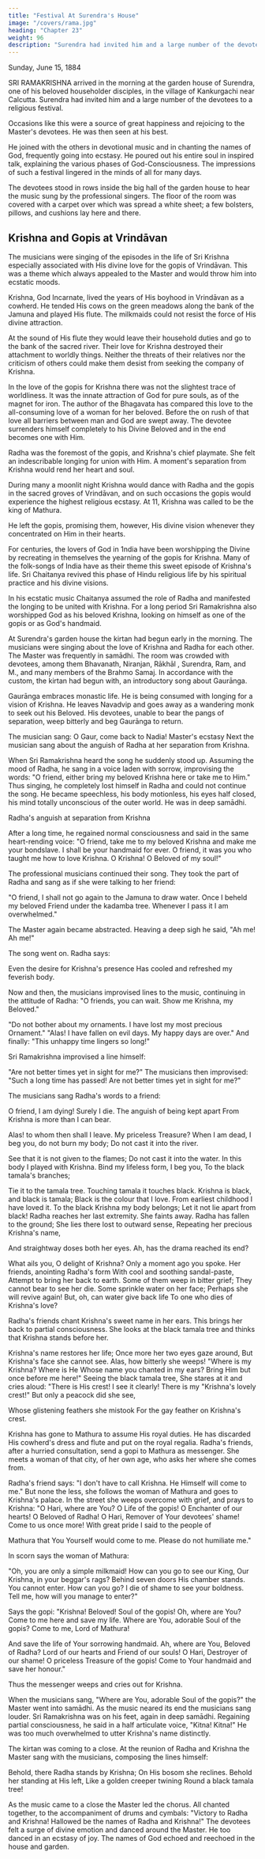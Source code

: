 ```yaml
---
title: "Festival At Surendra's House"
image: "/covers/rama.jpg"
heading: "Chapter 23"
weight: 96
description: "Surendra had invited him and a large number of the devotees to a religious festival"
---
```




Sunday, June 15, 1884

SRI RAMAKRISHNA arrived in the morning at the garden house of Surendra, one of his beloved householder disciples, in the village of Kankurgachi near Calcutta. Surendra had invited him and a large number of the devotees to a religious festival.

Occasions like this were a source of great happiness and rejoicing to the Master's devotees. He was then seen at his best. 

He joined with the others in devotional music and in chanting the names of God, frequently going into ecstasy. He poured out his entire soul in inspired talk, explaining the various phases of God-Consciousness. The impressions of such a festival lingered in the minds of all for many days.

The devotees stood in rows inside the big hall of the garden house to hear the music sung by the professional singers. The floor of the room was covered with a carpet over which was spread a white sheet; a few bolsters, pillows, and cushions lay here and there.



## Krishna and Gopis at Vrindāvan

The musicians were singing of the episodes in the life of Sri Krishna especially associated with His divine love for the gopis of Vrindāvan. This was a theme which always appealed to the Master and would throw him into ecstatic moods.

Krishna, God Incarnate, lived the years of His boyhood in Vrindāvan as a cowherd. He tended His cows on the green meadows along the bank of the Jamuna and played His flute. The milkmaids could not resist the force of His divine attraction. 

At the sound of His flute they would leave their household duties and go to the bank of the sacred river.
Their love for Krishna destroyed their attachment to worldly things. Neither the threats
of their relatives nor the criticism of others could make them desist from seeking the
company of Krishna. 

In the love of the gopis for Krishna there was not the slightest trace of worldliness. It was the innate attraction of God for pure souls, as of the magnet for
iron. The author of the Bhagavata has compared this love to the all-consuming love of a woman for her beloved. Before the on rush of that love all barriers between man and God are swept away. The devotee surrenders himself completely to his Divine Beloved and in the end becomes one with Him.

Radha was the foremost of the gopis, and Krishna's chief playmate. She felt an indescribable longing for union with Him. A moment's separation from Krishna would
rend her heart and soul. 

During many a moonlit night Krishna would dance with Radha and the gopis in the sacred groves of Vrindāvan, and on such occasions the gopis would experience the highest religious ecstasy. At 11, Krishna was called to be the king of Mathura.

He left the gopis, promising them, however, His divine vision whenever they concentrated on Him in their hearts.

For centuries, the lovers of God in 1ndia have been worshipping the Divine by recreating in themselves the yearning of the gopis for Krishna. Many of the folk-songs of India have as their theme this sweet episode of Krishna's life. Sri Chaitanya revived this phase of Hindu religious life by his spiritual practice and his divine visions. 

In his ecstatic music Chaitanya assumed the role of Radha and manifested the longing to be united with Krishna. For a long period Sri Ramakrishna also worshipped God as his beloved Krishna, looking on himself as one of the gopis or as God's handmaid.

At Surendra's garden house the kirtan had begun early in the morning. The musicians were singing about the love of Krishna and Radha for each other. The Master was
frequently in samādhi. The room was crowded with devotees, among them Bhavanath, Niranjan, Rākhāl , Surendra, Ram, and M., and many members of the Brahmo Samaj.
In accordance with the custom, the kirtan had begun with, an introductory song about Gaurānga.

Gaurānga embraces monastic life. He is being consumed with longing for a vision of Krishna. He leaves Navadvip and goes away as a wandering monk to seek out his
Beloved. His devotees, unable to bear the pangs of separation, weep bitterly and beg Gaurānga to return.

The musician sang:
O Gaur, come back to Nadia!
Master's ecstasy
Next the musician sang about the anguish of Radha at her separation from Krishna.

When Sri Ramakrishna heard the song he suddenly stood up. Assuming the mood of Radha, he sang in a voice laden with sorrow, improvising the words: "O friend, either bring my beloved Krishna here or take me to Him." Thus singing, he completely lost himself in Radha and could not continue the song. He became speechless, his body motionless, his eyes half closed, his mind totally unconscious of the outer world. He was in deep samādhi.

Radha's anguish at separation from Krishna

After a long time, he regained normal consciousness and said in the same heart-rending voice: "O friend, take me to my beloved Krishna and make me your bondslave. I shall be your handmaid for ever. O friend, it was you who taught me how to love Krishna. O Krishna! O Beloved of my soul!"

The professional musicians continued their song. They took the part of Radha and sang as if she were talking to her friend: 

"O friend, I shall not go again to the Jamuna to draw water. Once I beheld my beloved Friend under the kadamba tree. Whenever I pass it I am overwhelmed."

The Master again became abstracted. Heaving a deep sigh he said, "Ah me! Ah me!"

The song went on. Radha says:

Even the desire for Krishna's presence
Has cooled and refreshed my feverish body.

Now and then, the musicians improvised lines to the music, continuing in the attitude of Radha: "O friends, you can wait. Show me Krishna, my Beloved."

"Do not bother about my ornaments. I have lost my most precious Ornament."
"Alas! I have fallen on evil days. My happy days are over." And finally: "This unhappy time lingers so long!" 

Sri Ramakrishna improvised a line himself: 

"Are not better times yet in sight for me?" The musicians then improvised: "Such a long time has passed! Are not better times yet in sight for me?"

The musicians sang Radha's words to a friend:

O friend, I am dying! Surely I die.
The anguish of being kept apart
From Krishna is more than I can bear.

Alas! to whom then shall I leave.
My priceless Treasure? When I am dead,
I beg you, do not burn my body;
Do not cast it into the river.

See that it is not given to the flames;
Do not cast it into the water.
In this body I played with Krishna.
Bind my lifeless form, I beg you,
To the black tamala's branches;

Tie it to the tamala tree.
Touching tamala it touches black.
Krishna is black, and black is tamala;
Black is the colour that I love.
From earliest childhood I have loved it.
To the black Krishna my body belongs;
Let it not lie apart from black!
Radha reaches her last extremity. She faints away.
Radha has fallen to the ground;
She lies there lost to outward sense,
Repeating her precious Krishna's name,

And straightway doses both her eyes.
Ah, has the drama reached its end?

What ails you, O delight of Krishna?
Only a moment ago you spoke.
Her friends, anointing Radha's form
With cool and soothing sandal-paste,
Attempt to bring her back to earth.
Some of them weep in bitter grief;
They cannot bear to see her die.
Some sprinkle water on her face;
Perhaps she will revive again!
But, oh, can water give back life
To one who dies of Krishna's love?

Radha's friends chant Krishna's sweet name in her ears. This brings her back to partial consciousness. She looks at the black tamala tree and thinks that Krishna stands before her.

Krishna's name restores her life;
Once more her two eyes gaze around,
But Krishna's face she cannot see.
Alas, how bitterly she weeps!
"Where is my Krishna? Where is He
Whose name you chanted in my ears?
Bring Him but once before me here!"
Seeing the black tamala tree,
She stares at it and cries aloud:
"There is His crest! I see it clearly!
There is my "Krishna's lovely crest!"
But only a peacock did she see,

Whose glistening feathers she mistook
For the gay feather on Krishna's crest.

Krishna has gone to Mathura to assume His royal duties. He has discarded His cowherd's dress and flute and put on the royal regalia. Radha's friends, after a hurried consultation, send a gopi to Mathura as messenger. She meets a woman of that city, of her own age, who asks her where she comes from.

Radha's friend says: "I don't have to call Krishna. He Himself will come to me." But none the less, she follows the woman of Mathura and goes to Krishna's palace. In the street she weeps overcome with grief, and prays to Krishna: "O Hari, where are You? O Life of the gopis! O Enchanter of our hearts! O Beloved of Radha! O Hari, Remover of Your devotees' shame! Come to us once more! With great pride I said to the people of

Mathura that You Yourself would come to me. Please do not humiliate me."

In scorn says the woman of Mathura:

"Oh, you are only a simple milkmaid!
How can you go to see our King,
Our Krishna, in your beggar's rags?
Behind seven doors His chamber stands.
You cannot enter. How can you go?
I die of shame to see your boldness.
Tell me, how will you manage to enter?"

Says the gopi:
"Krishna! Beloved!
Soul of the gopis! Oh, where are You?
Come to me here and save my life.
Where are You, adorable Soul of the gopis?
Come to me, Lord of Mathura!

And save the life of Your sorrowing handmaid.
Ah, where are You, Beloved of Radha?
Lord of our hearts and Friend of our souls!
O Hari, Destroyer of our shame!
O priceless Treasure of the gopis!
Come to Your handmaid and save her honour."

Thus the messenger weeps and cries out for Krishna. 

When the musicians sang, "Where are You, adorable Soul of the gopis?" the Master went into samādhi. As the music neared its end the musicians sang louder. Sri Ramakrishna was on his feet, again in deep samādhi. Regaining partial consciousness, he said in a half articulate voice, "Kitna! Kitna!" He was too much overwhelmed to utter Krishna's name distinctly.

The kirtan was coming to a close. At the reunion of Radha and Krishna the Master sang with the musicians, composing the lines himself:

Behold, there Radha stands by Krishna;
On His bosom she reclines.
Behold her standing at His left,
Like a golden creeper twining
Round a black tamala tree!

As the music came to a close the Master led the chorus. All chanted together, to the accompaniment of drums and cymbals: "Victory to Radha and Krishna! Hallowed be the names of Radha and Krishna!" The devotees felt a surge of divine emotion and danced around the Master. He too danced in an ecstasy of joy. The names of God echoed and reechoed in the house and garden.


